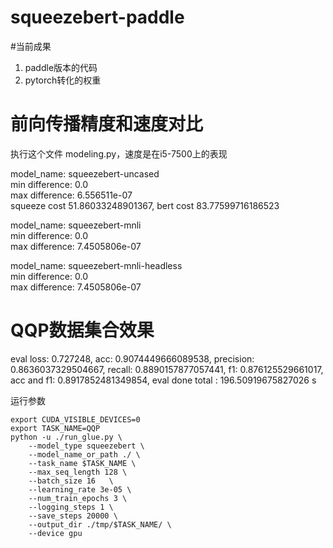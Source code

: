 # squeezebert-paddle

#当前成果
1. paddle版本的代码
2. pytorch转化的权重

# 前向传播精度和速度对比
执行这个文件 modeling.py，速度是在i5-7500上的表现  
 
model_name: squeezebert-uncased  
min difference: 0.0   
max difference: 6.556511e-07  
squeeze cost 51.86033248901367, bert cost 83.77599716186523   

model_name: squeezebert-mnli   
min difference: 0.0   
max difference: 7.4505806e-07   


model_name: squeezebert-mnli-headless   
min difference: 0.0   
max difference: 7.4505806e-07 

# QQP数据集合效果  
eval loss: 0.727248, 
acc: 0.9074449666089538, 
precision: 0.8636037329504667, 
recall: 0.8890157877057441, 
f1: 0.876125529661017, 
acc and f1: 0.8917852481349854, 
eval done total : 196.50919675827026 s

运行参数
```
export CUDA_VISIBLE_DEVICES=0
export TASK_NAME=QQP
python -u ./run_glue.py \
    --model_type squeezebert \
    --model_name_or_path ./ \
    --task_name $TASK_NAME \
    --max_seq_length 128 \
    --batch_size 16   \
    --learning_rate 3e-05 \
    --num_train_epochs 3 \
    --logging_steps 1 \
    --save_steps 20000 \
    --output_dir ./tmp/$TASK_NAME/ \
    --device gpu
```